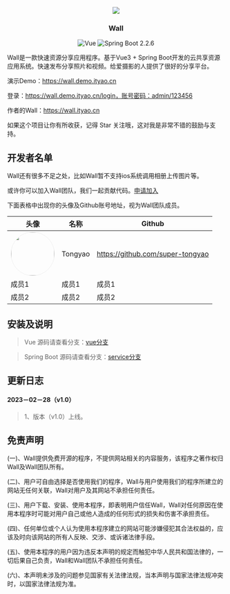 <div align="center">

![](https://img-blog.csdnimg.cn/1842462da13147fea1c48f8c38fc6125.png)
<h3 align="center"> Wall</h3>

![Vue](https://img.shields.io/badge/Vue-3.2.13-brightgreen.svg)
![Spring Boot 2.2.6](https://img.shields.io/badge/Spring%20Boot-2.2.6-brightgreen.svg)

</div>

Wall是一款快速资源分享应用程序。基于Vue3 + Spring Boot开发的云共享资源应用系统。快速发布分享照片和视频。给爱摄影的人提供了很好的分享平台。



演示Demo：https://wall.demo.ityao.cn



登录：https://wall.demo.ityao.cn/login，账号密码：admin/123456



作者的Wall：https://wall.ityao.cn



如果这个项目让你有所收获，记得 Star 关注哦，这对我是非常不错的鼓励与支持。



## 开发者名单

Wall还有很多不足之处，比如Wall暂不支持ios系统调用相册上传图片等。

或许你可以加入Wall团队，我们一起贡献代码。[申请加入](http://baidu.com)



下面表格中出现你的头像及Github账号地址，视为Wall团队成员。

| 头像                                                         | 名称    | Github                           |
| ------------------------------------------------------------ | ------- | -------------------------------- |
|<img src="https://img-blog.csdnimg.cn/7da53370f8f8449bbc9025cf702e730a.jpeg" style="border-radius:50%;border:1px #eee solid" width="100">| Tongyao | https://github.com/super-tongyao |
| 成员1                                                        | 成员1   | 成员1                            |
| 成员2                                                        | 成员2   | 成员2                            |

## 安装及说明

> Vue 源码请查看分支：[vue分支](https://github.com/super-tongyao/wall/tree/vue)

> Spring Boot 源码请查看分支：[service分支](https://github.com/super-tongyao/wall/tree/service)

## 更新日志
#### 2023－02－28（v1.0）
> 1、版本（v1.0）上线。



## 免责声明

(一)、Wall提供免费开源的程序，不提供网站相关的内容服务，该程序之著作权归Wall及Wall团队所有。

(二)、用户可自由选择是否使用我们的程序，Wall与用户使用我们的程序所建立的网站无任何关联，Wall对用户及其网站不承担任何责任。

(三)、用户下载、安装、使用本程序，即表明用户信任Wall，Wall对任何原因在使用本程序时可能对用户自己或他人造成的任何形式的损失和伤害不承担责任。

(四)、任何单位或个人认为使用本程序建立的网站可能涉嫌侵犯其合法权益的，应该及时向该网站的所有人反映、交涉、或诉诸法律手段。

(五)、使用本程序的用户因为违反本声明的规定而触犯中华人民共和国法律的，一切后果自己负责，Wall和Wall团队不承担任何责任。

(六)、本声明未涉及的问题参见国家有关法律法规，当本声明与国家法律法规冲突时，以国家法律法规为准。
